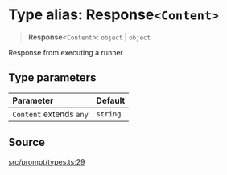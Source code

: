 # Type alias: Response`<Content>`

> **Response**\<`Content`\>: `object` \| `object`

Response from executing a runner

## Type parameters

| Parameter | Default |
| :------ | :------ |
| `Content` extends `any` | `string` |

## Source

[src/prompt/types.ts:29](https://github.com/dexaai/llm-tools/blob/f300435/src/prompt/types.ts#L29)
